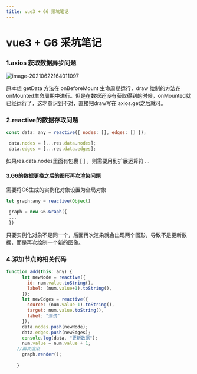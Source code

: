 ```yaml
---
title: vue3 + G6 采坑笔记
---
```


# vue3 + G6 采坑笔记

### 1.axios 获取数据异步问题

![image-20210622164011097](https://i.loli.net/2021/11/11/ZMkrPVI7ztXBfub.png)

原本想 getData 方法在 onBeforeMount 生命周期运行，draw 绘制的方法在 onMounted生命周期中进行。但是在数据还没有获取得到的时候，onMounted就已经运行了，这才意识到不对，直接把draw写在 axios.get之后就可。

### 2.reactive的数据存取问题

```javascript
const data: any = reactive({ nodes: [], edges: [] });

 data.nodes = [...res.data.nodes];
 data.edges = [...res.data.edges];
```

如果res.data.nodes里面有包裹 [ ] ，则需要用到扩展运算符 ... 

#### 3.G6的数据更换之后的图形再次渲染问题

需要将G6生成的实例化对象设置为全局对象

```javascript
let graph:any = reactive(Object)

 graph = new G6.Graph({ 
 ...
 })
```

只要实例化对象不是同一个，后面再次渲染就会出现两个图形，导致不是更新数据，而是再次绘制一个新的图像。

### 4.添加节点的相关代码

```js
function add(this: any) {
      let newNode = reactive({
        id: num.value.toString(),
        label: (num.value+1).toString(),
      });
      let newEdges = reactive({
        source: (num.value-1).toString(), 
        target: num.value.toString(), 
        label: "测试"
      });
      data.nodes.push(newNode);
      data.edges.push(newEdges);
      console.log(data, "更新数据");
      num.value = num.value + 1;
	//再次渲染
      graph.render();
     
    }
```

